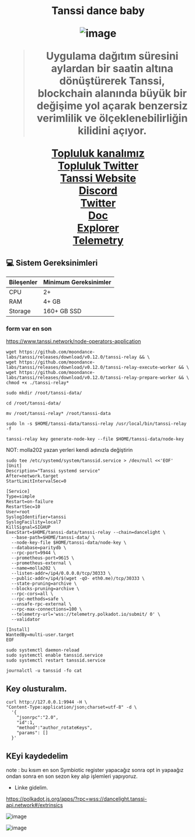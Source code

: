 
<h1 align="center"> Tanssi dance baby

![image](https://github.com/molla202/Tanssi/assets/91562185/209da5fb-efe6-4170-a7ba-90511307e0f7)



> Uygulama dağıtım süresini aylardan bir saatin altına dönüştürerek Tanssi, blockchain alanında büyük bir değişime yol açarak benzersiz verimlilik ve ölçeklenebilirliğin kilidini açıyor.

 [Topluluk kanalımız](https://t.me/corenodechat)<br>
 [Topluluk Twitter](https://twitter.com/corenodeHQ)<br>
 [Tanssi Website](https://www.tanssi.network/)<br>
 [Discord](https://discord.gg/WMxTM2fQkr)<br>
 [Twitter](https://twitter.com/TanssiNetwork)<br>
 [Doc](https://docs.tanssi.network/node-operators/validators/onboarding/register-in-symbiotic/#__tabbed_7_2)<br>
 [Explorer](https://polkadot.js.org/apps/?rpc=wss://dancelight.tanssi-api.network#/extrinsics)<br>
 [Telemetry](https://telemetry.polkadot.io/#/0x983a1a72503d6cc3636776747ec627172b51272bf45e50a355348facb67a820a)<br>

</h1>

## 💻 Sistem Gereksinimleri
| Bileşenler | Minimum Gereksinimler | 
| ------------ | ------------ |
| CPU |	2+|
| RAM	| 4+ GB |
| Storage	| 160+ GB SSD |

### form var en son
https://www.tanssi.network/node-operators-application


```
wget https://github.com/moondance-labs/tanssi/releases/download/v0.12.0/tanssi-relay && \
wget https://github.com/moondance-labs/tanssi/releases/download/v0.12.0/tanssi-relay-execute-worker && \
wget https://github.com/moondance-labs/tanssi/releases/download/v0.12.0/tanssi-relay-prepare-worker && \
chmod +x ./tanssi-relay*

sudo mkdir /root/tanssi-data/

cd /root/tanssi-data/

mv /root/tanssi-relay* /root/tanssi-data
```
```
sudo ln -s $HOME/tanssi-data/tanssi-relay /usr/local/bin/tanssi-relay -f
```
```
tanssi-relay key generate-node-key --file $HOME/tanssi-data/node-key
```
NOT: molla202 yazan yerleri kendi adınızla değiştirin
```
sudo tee /etc/systemd/system/tanssid.service > /dev/null <<'EOF'
[Unit]
Description="Tanssi systemd service"
After=network.target
StartLimitIntervalSec=0

[Service]
Type=simple
Restart=on-failure
RestartSec=10
User=root
SyslogIdentifier=tanssi
SyslogFacility=local7
KillSignal=SIGHUP
ExecStart=$HOME/tanssi-data/tanssi-relay --chain=dancelight \
  --base-path=$HOME/tanssi-data/ \
  --node-key-file $HOME/tanssi-data/node-key \
  --database=paritydb \
  --rpc-port=9944 \
  --prometheus-port=9615 \
  --prometheus-external \
  --name=molla202 \
  --listen-addr=/ip4/0.0.0.0/tcp/30333 \
  --public-addr=/ip4/$(wget -qO- eth0.me)/tcp/30333 \
  --state-pruning=archive \
  --blocks-pruning=archive \
  --rpc-cors=all \
  --rpc-methods=safe \
  --unsafe-rpc-external \
  --rpc-max-connections=100 \
  --telemetry-url='wss://telemetry.polkadot.io/submit/ 0' \
  --validator

[Install]
WantedBy=multi-user.target
EOF
```
```
sudo systemctl daemon-reload
sudo systemctl enable tanssid.service
sudo systemctl restart tanssid.service
```
```
journalctl -u tanssid -fo cat
```


## Key olusturalım.
```
curl http://127.0.0.1:9944 -H \
"Content-Type:application/json;charset=utf-8" -d \
  '{
    "jsonrpc":"2.0",
    "id":1,
    "method":"author_rotateKeys",
    "params": []
  }'
```
## KEyi kaydedelim
note : bu kısım en son Symbiotic register yapacağız sonra opt in yapaağız ondan sonra en son sezon key alıp işlemleri yapıyoruz.
* Linke gidelim.

https://polkadot.js.org/apps/?rpc=wss://dancelight.tanssi-api.network#/extrinsics

![image](https://github.com/user-attachments/assets/0f0b8f02-751d-4c1f-8101-91cca4ea4646)

![image](https://github.com/user-attachments/assets/ee5cab7d-10bf-444a-a33f-931e6239523e)










